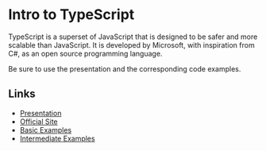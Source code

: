 # Intro to TypeScript

TypeScript is a superset of JavaScript that is designed to be safer and more scalable than JavaScript. It is developed by Microsoft, with inspiration from C#, as an open source programming language.

Be sure to use the presentation and the corresponding code examples.

## Links

- [Presentation](https://drive.google.com/open?id=1QxKjessf1evhUujqmvh6cbo2L7Exjo20uiVnZ45TTXU)
- [Official Site](https://www.typescriptlang.org/)
- [Basic Examples](basic-examples/)
- [Intermediate Examples](intermediate-examples/)